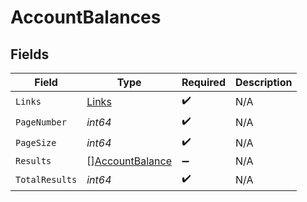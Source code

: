 # AccountBalances


## Fields

| Field                                                     | Type                                                      | Required                                                  | Description                                               |
| --------------------------------------------------------- | --------------------------------------------------------- | --------------------------------------------------------- | --------------------------------------------------------- |
| `Links`                                                   | [Links](../../models/shared/links.md)                     | :heavy_check_mark:                                        | N/A                                                       |
| `PageNumber`                                              | *int64*                                                   | :heavy_check_mark:                                        | N/A                                                       |
| `PageSize`                                                | *int64*                                                   | :heavy_check_mark:                                        | N/A                                                       |
| `Results`                                                 | [][AccountBalance](../../models/shared/accountbalance.md) | :heavy_minus_sign:                                        | N/A                                                       |
| `TotalResults`                                            | *int64*                                                   | :heavy_check_mark:                                        | N/A                                                       |